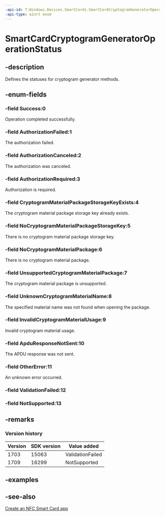 ```yaml
---
-api-id: T:Windows.Devices.SmartCards.SmartCardCryptogramGeneratorOperationStatus
-api-type: winrt enum
---
```


<!-- Enumeration syntax
public enum Windows.Devices.SmartCards.SmartCardCryptogramGeneratorOperationStatus : int
-->

# SmartCardCryptogramGeneratorOperationStatus

## -description
Defines the statuses for cryptogram generator methods.

## -enum-fields
### -field Success:0
Operation completed successfully.

### -field AuthorizationFailed:1
The authorization failed.

### -field AuthorizationCanceled:2
The authorization was canceled.

### -field AuthorizationRequired:3
Authorization is required.

### -field CryptogramMaterialPackageStorageKeyExists:4
The cryptogram material package storage key already exists.

### -field NoCryptogramMaterialPackageStorageKey:5
There is no cryptogram material package storage key.

### -field NoCryptogramMaterialPackage:6
There is no cryptogram material package.

### -field UnsupportedCryptogramMaterialPackage:7
The cryptogram material package is unsupported.

### -field UnknownCryptogramMaterialName:8
The specified material name was not found when opening the package.

### -field InvalidCryptogramMaterialUsage:9
Invalid cryptogram material usage.

### -field ApduResponseNotSent:10
The APDU response was not sent.

### -field OtherError:11
An unknown error occurred.


### -field ValidationFailed:12


### -field NotSupported:13


## -remarks

### Version history

| Version | SDK version | Value added |
| -- | -- | -- |
| 1703 | 15063 | ValidationFailed |
| 1709 | 16299 | NotSupported |

## -examples

## -see-also
[Create an NFC Smart Card app](http://msdn.microsoft.com/library/26834a51-512b-485b-84c8-abf713787588)

